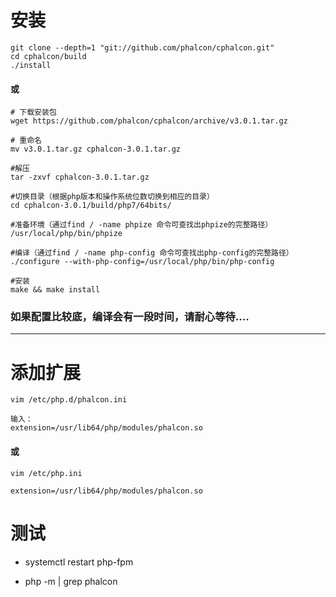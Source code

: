 # 安装

```
git clone --depth=1 "git://github.com/phalcon/cphalcon.git"
cd cphalcon/build
./install
```

#### 或

```
# 下载安装包
wget https://github.com/phalcon/cphalcon/archive/v3.0.1.tar.gz

# 重命名
mv v3.0.1.tar.gz cphalcon-3.0.1.tar.gz

#解压
tar -zxvf cphalcon-3.0.1.tar.gz

#切换目录（根据php版本和操作系统位数切换到相应的目录）
cd cphalcon-3.0.1/build/php7/64bits/

#准备环境（通过find / -name phpize 命令可查找出phpize的完整路径）
/usr/local/php/bin/phpize

#编译（通过find / -name php-config 命令可查找出php-config的完整路径）
./configure --with-php-config=/usr/local/php/bin/php-config

#安装
make && make install
```

### 如果配置比较底，编译会有一段时间，请耐心等待....

---

# 添加扩展

```
vim /etc/php.d/phalcon.ini

输入：
extension=/usr/lib64/php/modules/phalcon.so
```
#### 或

```
vim /etc/php.ini

extension=/usr/lib64/php/modules/phalcon.so
```

# 测试
- systemctl restart php-fpm

- php -m | grep phalcon
